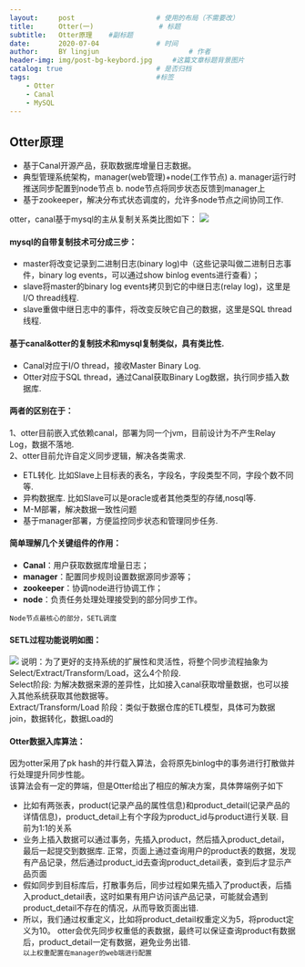 ```yaml
---
layout:     post   				    # 使用的布局（不需要改）
title:      Otter(一) 				# 标题 
subtitle:   Otter原理    #副标题
date:       2020-07-04 				# 时间
author:     BY lingjun						# 作者
header-img: img/post-bg-keybord.jpg 	#这篇文章标题背景图片
catalog: true 						# 是否归档
tags:								#标签
    - Otter
    - Canal
    - MySQL
---
```


## Otter原理
- 基于Canal开源产品，获取数据库增量日志数据。 
- 典型管理系统架构，manager(web管理)+node(工作节点)
   a. manager运行时推送同步配置到node节点
   b. node节点将同步状态反馈到manager上
- 基于zookeeper，解决分布式状态调度的，允许多node节点之间协同工作.

otter，canal基于mysql的主从复制关系类比图如下：
![](https://i.loli.net/2020/09/22/LBoYR8r5xnXmq1M.png)

#### mysql的自带复制技术可分成三步：
- master将改变记录到二进制日志(binary log)中（这些记录叫做二进制日志事件，binary log events，可以通过show binlog events进行查看）；
- slave将master的binary log events拷贝到它的中继日志(relay log)，这里是I/O thread线程.
- slave重做中继日志中的事件，将改变反映它自己的数据，这里是SQL thread线程.

#### 基于canal&otter的复制技术和mysql复制类似，具有类比性.
- Canal对应于I/O thread，接收Master Binary Log.
- Otter对应于SQL thread，通过Canal获取Binary Log数据，执行同步插入数据库.

#### 两者的区别在于：
1、otter目前嵌入式依赖canal，部署为同一个jvm，目前设计为不产生Relay Log，数据不落地.<br />
2、otter目前允许自定义同步逻辑，解决各类需求.
- ETL转化. 比如Slave上目标表的表名，字段名，字段类型不同，字段个数不同等.
- 异构数据库. 比如Slave可以是oracle或者其他类型的存储,nosql等.
- M-M部署，解决数据一致性问题
- 基于manager部署，方便监控同步状态和管理同步任务.

#### 简单理解几个关键组件的作用：
- **Canal**：用户获取数据库增量日志；
- **manager**：配置同步规则设置数据源同步源等；
- **zookeeper**：协调node进行协调工作；
- **node**：负责任务处理处理接受到的部分同步工作。

`Node节点最核心的部分，SETL调度`

#### SETL过程功能说明如图：
![](https://i.loli.net/2020/09/22/xcqb6ZoJYQPWGRD.png)
说明：为了更好的支持系统的扩展性和灵活性，将整个同步流程抽象为Select/Extract/Transform/Load，这么4个阶段.<br />
Select阶段: 为解决数据来源的差异性，比如接入canal获取增量数据，也可以接入其他系统获取其他数据等。<br />
Extract/Transform/Load 阶段：类似于数据仓库的ETL模型，具体可为数据join，数据转化，数据Load的

#### Otter数据入库算法：
因为otter采用了pk hash的并行载入算法，会将原先binlog中的事务进行打散做并行处理提升同步性能。<br />
该算法会有一定的弊端，但是Otter给出了相应的解决方案，具体弊端例子如下<br />
- 比如有两张表，product(记录产品的属性信息)和product_detail(记录产品的详情信息)，product_detail上有个字段为product_id与product进行关联. 目前为1:1的关系
- 业务上插入数据可以通过事务，先插入product，然后插入product_detail，最后一起提交到数据库. 正常，页面上通过查询用户的product表的数据，发现有产品记录，然后通过product_id去查询product_detail表，查到后才显示产品页面
- 假如同步到目标库后，打散事务后，同步过程如果先插入了product表，后插入product_detail表，这时如果有用户访问该产品记录，可能就会遇到product_detail不存在的情况，从而导致页面出错.
- 所以，我们通过权重定义，比如将product_detail权重定义为5，将product定义为10。 otter会优先同步权重低的表数据，最终可以保证查询product有数据后，product_detail一定有数据，避免业务出错.<br />
`以上权重配置在manager的web端进行配置`